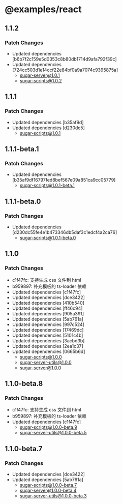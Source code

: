 # @examples/react

## 1.1.2

### Patch Changes

- Updated dependencies [b6b7f2c159e5d0353c8b80db1714d9afa792f39c]
- Updated dependencies [724cc503d1e14ccf22e84bf0a9a7074c9395875a]
  - sugar-server@1.0.1
  - sugar-scripts@1.0.2

## 1.1.1

### Patch Changes

- Updated dependencies [b35af9d]
- Updated dependencies [d230dc5]
  - sugar-scripts@1.0.1

## 1.1.1-beta.1

### Patch Changes

- Updated dependencies [b35af9df16797fed8bef567e09a851ca9cc05779]
  - sugar-scripts@1.0.1-beta.1

## 1.1.1-beta.0

### Patch Changes

- Updated dependencies [d230dc55fe4e1b473346db5daf3c1edcf4a2ca76]
  - sugar-scripts@1.0.1-beta.0

## 1.1.0

### Patch Changes

- c1f47fc: 支持生成 css 文件到 html
- b959897: 补充模板的 ts-loader 依赖
- Updated dependencies [c1f47fc]
- Updated dependencies [dce3422]
- Updated dependencies [410b540]
- Updated dependencies [ff46c94]
- Updated dependencies [905a391]
- Updated dependencies [5ab761a]
- Updated dependencies [997c524]
- Updated dependencies [17469dc]
- Updated dependencies [5101c4b]
- Updated dependencies [3acbd3b]
- Updated dependencies [2ea1c37]
- Updated dependencies [0665b6d]
  - sugar-scripts@1.0.0
  - sugar-server-utils@1.0.0
  - sugar-server@1.0.0

## 1.1.0-beta.8

### Patch Changes

- c1f47fc: 支持生成 css 文件到 html
- b959897: 补充模板的 ts-loader 依赖
- Updated dependencies [c1f47fc]
  - sugar-scripts@1.0.0-beta.9
  - sugar-server-utils@1.0.0-beta.5

## 1.1.0-beta.7

### Patch Changes

- Updated dependencies [dce3422]
- Updated dependencies [5ab761a]
  - sugar-scripts@1.0.0-beta.7
  - sugar-server@1.0.0-beta.4
  - sugar-server-utils@1.0.0-beta.3
